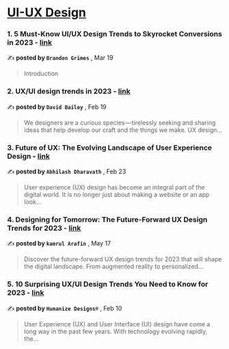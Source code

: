
<h1><a href=https://medium.com/tag/ui-ux-design-trends/recommended target="_blank" rel="noopener noreferrer">UI-UX Design</a></h1>
<h3>1. 5 Must-Know UI/UX Design Trends to Skyrocket Conversions in 2023 - <a href=https://medium.com/@bcgrimes1995?source=tag_recommended_feed---------0-84----------ui_ux_design_trends----------7c7609fc_b117_4d8e_b875_72553c4318bf------- target="_blank" rel="noopener noreferrer">link</a></h3>

✍️ **posted by `Brandon Grimes`** <date> , Mar 19</date>

<blockquote>Introduction</blockquote>

<h3>2. UX/UI design trends in 2023 - <a href=https://medium.com/@davidkiosk?source=tag_recommended_feed---------1-85----------ui_ux_design_trends----------7c7609fc_b117_4d8e_b875_72553c4318bf------- target="_blank" rel="noopener noreferrer">link</a></h3>

✍️ **posted by `David Bailey`** <date> , Feb 19</date>

<blockquote>We designers are a curious species — tirelessly seeking and sharing ideas that help develop our craft and the things we make. UX design…</blockquote>

<h3>3. Future of UX: The Evolving Landscape of User Experience Design - <a href=https://medium.com/@abhigibbs20?source=tag_recommended_feed---------2-84----------ui_ux_design_trends----------7c7609fc_b117_4d8e_b875_72553c4318bf------- target="_blank" rel="noopener noreferrer">link</a></h3>

✍️ **posted by `Abhilash Dharavath`** <date> , Feb 23</date>

<blockquote>User experience (UX) design has become an integral part of the digital world. It is no longer just about making a website or an app look…</blockquote>

<h3>4. Designing for Tomorrow: The Future-Forward UX Design Trends for 2023 - <a href=https://medium.com/@arafinkamrul?source=tag_recommended_feed---------3-85----------ui_ux_design_trends----------7c7609fc_b117_4d8e_b875_72553c4318bf------- target="_blank" rel="noopener noreferrer">link</a></h3>

✍️ **posted by `kamrul Arafin`** <date> , May 17</date>

<blockquote>Discover the future-forward UX design trends for 2023 that will shape the digital landscape. From augmented reality to personalized…</blockquote>

<h3>5. 10 Surprising UX/UI Design Trends You Need to Know for 2023 - <a href=https://medium.com/@humanizedesigns?source=tag_recommended_feed---------4-84----------ui_ux_design_trends----------7c7609fc_b117_4d8e_b875_72553c4318bf------- target="_blank" rel="noopener noreferrer">link</a></h3>

✍️ **posted by `Humanize Designs®`** <date> , Feb 10</date>

<blockquote>User Experience (UX) and User Interface (UI) design have come a long way in the past few years. With technology evolving rapidly, the…</blockquote>

